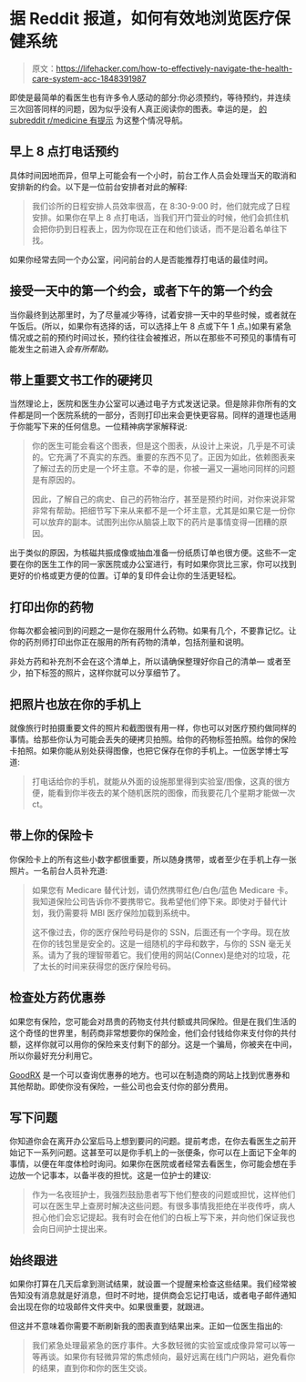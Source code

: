 # 据 Reddit 报道，如何有效地浏览医疗保健系统

> 原文：<https://lifehacker.com/how-to-effectively-navigate-the-health-care-system-acc-1848391987>

即使是最简单的看医生也有许多令人感动的部分:你必须预约，等待预约，并连续三次回答同样的问题，因为似乎没有人真正阅读你的图表。幸运的是， [的 subreddit r/medicine 有提示](https://www.reddit.com/r/medicine/comments/rvydeg/what_tips_would_you_give_to_patients_while/) 为这整个情况导航。



## 早上 8 点打电话预约

具体时间因地而异，但早上可能会有一个小时，前台工作人员会处理当天的取消和安排新的约会。以下是一位前台安排者对此的解释:

> 我们诊所的日程安排人员效率很高，在 8:30-9:00 时，他们就完成了日程安排。如果你在早上 8 点打电话，当我们开门营业的时候，他们会抓住机会把你扔到日程表上，因为你现在正在和他们谈话，而不是沿着名单往下找。

如果你经常去同一个办公室，问问前台的人是否能推荐打电话的最佳时间。

## 接受一天中的第一个约会，或者下午的第一个约会

当你最终到达那里时，为了尽量减少等待，试着安排一天中的早些时候，或者就在午饭后。(所以，如果你有选择的话，可以选择上午 8 点或下午 1 点。)如果有紧急情况或之前的预约时间过长，预约往往会被推迟，所以在那些不可预见的事情有可能发生之前进入*会有所帮助。*

## 带上重要文书工作的硬拷贝

当然理论上，医院和医生办公室可以通过电子方式发送记录。但是除非你所有的文件都是同一个医院系统的一部分，否则打印出来会更快更容易。同样的道理也适用于你能写下来的任何信息。一位精神病学家解释说:

> 你的医生可能会看这个图表，但是这个图表，从设计上来说，几乎是不可读的。它充满了不真实的东西。重要的东西不见了。正因为如此，依赖图表来了解过去的历史是一个坏主意。不幸的是，你被一遍又一遍地问同样的问题是有原因的。
> 
> 因此，了解自己的病史、自己的药物治疗，甚至是预约时间，对你来说非常非常有帮助。把细节写下来从来都不是一个坏主意，尤其是如果它是一份你可以放弃的副本。试图列出你从脑袋上取下的药片是事情变得一团糟的原因。

出于类似的原因，为核磁共振成像或抽血准备一份纸质订单也很方便。这些不一定要在你的医生工作的同一家医院或办公室进行，有时如果你货比三家，你可以找到更好的价格或更方便的位置。订单的复印件会让你的生活更轻松。

## 打印出你的药物

你每次都会被问到的问题之一是你在服用什么药物。如果有几个，不要靠记忆。让你的药剂师打印出你正在服用的所有药物的清单，包括剂量和说明。

非处方药和补充剂不会在这个清单上，所以请确保整理好你自己的清单— 或者至少，拍下标签的照片，这样你就可以分享细节了。

## 把照片也放在你的手机上

就像旅行时拍摄重要文件的照片和截图很有用一样，你也可以对医疗预约做同样的事情。给那些你认为可能会丢失的硬拷贝拍照。给你的药物标签拍照。给你的保险卡拍照。如果你能从别处获得图像，也把它保存在你的手机上。一位医学博士写道:

> 打电话给你的手机，就能从外面的设施那里得到实验室/图像，这真的很方便，能看到你半夜去的某个随机医院的图像，而我要花几个星期才能做一次 ct。

## 带上你的保险卡

你保险卡上的所有这些小数字都很重要，所以随身携带，或者至少在手机上存一张照片。一名前台人员补充道:

> 如果您有 Medicare 替代计划，请仍然携带红色/白色/蓝色 Medicare 卡。我知道保险公司告诉你不要携带它。我希望他们停下来。即使对于替代计划，我仍需要将 MBI 医疗保险加载到系统中。
> 
> 这不像过去，你的医疗保险号码是你的 SSN，后面还有一个字母。现在放在你的钱包里是安全的。这是一组随机的字母和数字，与你的 SSN 毫无关系。请为了我的理智带着它。我们使用的网站(Connex)是绝对的垃圾，花了太长的时间来获得您的医疗保险号码。

## 检查处方药优惠券

如果您有保险，您可能会对昂贵的药物支付共付额或共同保险。但是在我们生活的这个奇怪的世界里，制药商非常想要你的保险金，他们会付钱给你来支付你的共付额，这样你就可以用你的保险来支付剩下的部分。这是一个骗局，你被夹在中间，所以你最好充分利用它。

[GoodRX](https://www.goodrx.com) 是一个可以查询优惠券的地方。也可以在制造商的网站上找到优惠券和其他帮助。即使你没有保险，一些公司也会支付你的部分费用。

## 写下问题

你知道你会在离开办公室后马上想到要问的问题。提前考虑，在你去看医生之前开始记下一系列问题。这甚至可以是你手机上的一张便条，你可以在上面记下全年的事情，以便在年度体检时询问。如果你在医院或者经常去看医生，你可能会想在手边放一个记事本，以备半夜的担忧。这是一位护士的建议:

> 作为一名夜班护士，我强烈鼓励患者写下他们整夜的问题或担忧，这样他们可以在医生早上查房时解决这些问题。有很多事情我拒绝在半夜传呼，病人担心他们会忘记提起。我有时会在他们的白板上写下来，并向他们保证我也会向日间护士提出来。

## 始终跟进

如果你打算在几天后拿到测试结果，就设置一个提醒来检查这些结果。我们经常被告知没有消息就是好消息，但时不时地，提供商会忘记打电话，或者电子邮件通知会出现在你的垃圾邮件文件夹中。如果很重要，就跟进。

但这并不意味着你需要不断刷新我的图表直到结果出来。正如一位医生指出的:

> 我们紧急处理最紧急的医疗事件。大多数轻微的实验室或成像异常可以等一等再谈。如果你有轻微异常的焦虑倾向，最好远离在线门户网站，避免看你的结果，直到你和你的医生交谈。